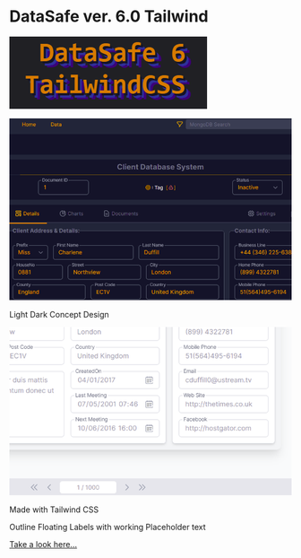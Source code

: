 # DataSafe ver. 6.0 Tailwind

![](image/README/1622485546996.png)

![](image/README/1622485277170.png)

Light Dark Concept Design

![](image/README/1622485317028.png)

Made with Tailwind CSS

Outline Floating Labels with working Placeholder text

[Take a look here...](https://avertry.github.io/DS6/dist/)

